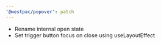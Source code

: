 ```yaml
---
'@westpac/popover': patch
---
```


- Rename internal open state
- Set trigger button focus on close using useLayoutEffect
